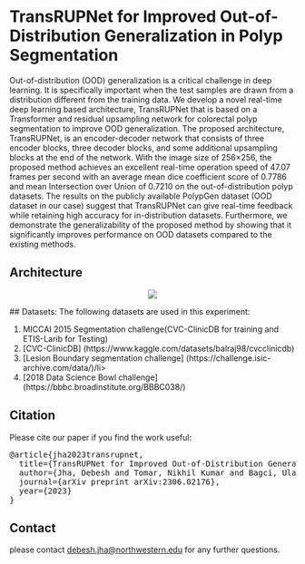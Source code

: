 # TransRUPNet for Improved Out-of-Distribution Generalization in Polyp Segmentation

Out-of-distribution (OOD) generalization is a critical challenge in deep learning. It is specifically important when the test samples are drawn from a distribution different from the training data. We develop a novel real-time deep learning based architecture, TransRUPNet that is based on a Transformer and residual upsampling network for colorectal polyp segmentation to improve OOD generalization. The proposed architecture, TransRUPNet, is an encoder-decoder network that consists of three encoder blocks, three decoder blocks, and some additional upsampling blocks at the end of the network. With the image size of 256×256, the proposed method achieves an excellent real-time operation speed of 47.07 frames per second with an average mean dice coefficient score of 0.7786 and mean Intersection over Union of 0.7210 on the out-of-distribution polyp datasets. The results on the publicly available PolypGen dataset (OOD dataset in our case) suggest that TransRUPNet can give real-time feedback while retaining high accuracy for in-distribution datasets. Furthermore, we demonstrate the generalizability of the proposed method by showing that it significantly improves performance on OOD datasets compared to the existing methods.

## Architecture
<p align="center">
<img src="img/DoubleU-Net.png">
</p>
## Datasets:
The following datasets are used in this experiment:
<ol>
  <li>MICCAI 2015 Segmentation challenge(CVC-ClinicDB for training and ETIS-Larib for Testing)</li>
  <li>[CVC-ClinicDB] (https://www.kaggle.com/datasets/balraj98/cvcclinicdb)</li>
  <li>[Lesion Boundary segmentation challenge] (https://challenge.isic-archive.com/data/)/li>
  <li> [2018 Data Science Bowl challenge] (https://bbbc.broadinstitute.org/BBBC038/)</li>
 </ol>


## Citation
Please cite our paper if you find the work useful: 
<pre>
@article{jha2023transrupnet,
  title={TransRUPNet for Improved Out-of-Distribution Generalization in Polyp Segmentation},
  author={Jha, Debesh and Tomar, Nikhil Kumar and Bagci, Ulas},
  journal={arXiv preprint arXiv:2306.02176},
  year={2023}
}
</pre>

## Contact
please contact debesh.jha@northwestern.edu for any further questions. 


